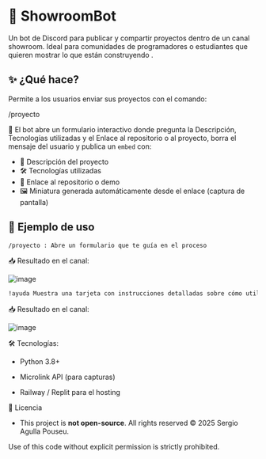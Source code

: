 # 🤖 ShowroomBot

Un bot de Discord para publicar y compartir proyectos dentro de un canal showroom. Ideal para comunidades de programadores o estudiantes que quieren mostrar lo que están construyendo .

## ✨ ¿Qué hace?

Permite a los usuarios enviar sus proyectos con el comando:

/proyecto


📌 El bot abre un formulario interactivo donde pregunta la Descripción, Tecnologías utilizadas y el Enlace al repositorio o al proyecto, borra el mensaje del usuario y publica un `embed` con:
- 🧠 Descripción del proyecto
- 🛠️ Tecnologías utilizadas
- 🔗 Enlace al repositorio o demo
- 🖼️ Miniatura generada automáticamente desde el enlace (captura de pantalla)

## 🧪 Ejemplo de uso

```bash
/proyecto : Abre un formulario que te guía en el proceso
```

📥 Resultado en el canal:

![image](https://github.com/user-attachments/assets/9b9f1d84-181c-4b7d-b49c-d8747ac8961f)



```bash
!ayuda Muestra una tarjeta con instrucciones detalladas sobre cómo utilizar el bot:
```



📥 Resultado en el canal:

![image](https://github.com/user-attachments/assets/98775e0f-5b33-4cc3-950b-547e71e82cb2)




🛠️ Tecnologías:
- Python 3.8+

- Microlink API (para capturas)

- Railway / Replit para el hosting

📄 Licencia

- This project is **not open-source**. All rights reserved © 2025 Sergio Agulla Pouseu.

Use of this code without explicit permission is strictly prohibited.




